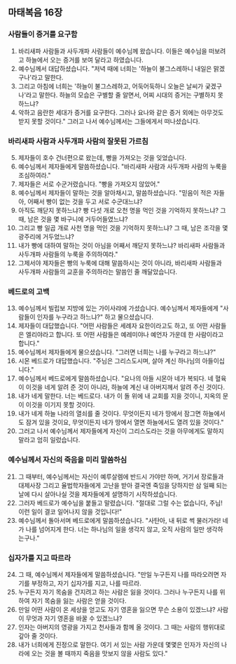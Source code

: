 ## 마태복음 16장

### 사람들이 증거를 요구함
1. 바리새파 사람들과 사두개파 사람들이 예수님께 왔습니다. 이들은 예수님을 떠보려고 하늘에서 오는 증거를 보여 달라고 하였습니다.
2. 예수님께서 대답하셨습니다. "저녁 때에 너희는 '하늘이 불그스레하니 내일은 맑겠구나'라고 말한다.
3. 그리고 아침에 너희는 '하늘이 불그스레하고, 어둑어둑하니 오늘은 날씨가 궂겠구나'라고 말한다. 하늘의 모습은 구별할 줄 알면서, 어찌 시대의 증거는 구별하지 못하느냐?
4. 악하고 음란한 세대가 증거를 요구한다. 그러나 요나와 같은 증거 외에는 아무것도 받지 못할 것이다." 그러고 나서 예수님께서는 그들에게서 떠나셨습니다.
### 바리새파 사람과 사두개파 사람의 잘못된 가르침
5. 제자들이 호수 건너편으로 왔는데, 빵을 가져오는 것을 잊었습니다.
6. 예수님께서 제자들에게 말씀하셨습니다. "바리새파 사람과 사두개파 사람의 누룩을 조심하여라."
7. 제자들은 서로 수군거렸습니다. "빵을 가져오지 않았어."
8. 예수님께서 제자들이 말하는 것을 알아채시고, 말씀하셨습니다. "믿음이 적은 자들아, 어째서 빵이 없는 것을 두고 서로 수군대느냐?
9. 아직도 깨닫지 못하느냐? 빵 다섯 개로 오천 명을 먹인 것을 기억하지 못하느냐? 그 때, 남은 것을 몇 바구니에 거두어들였느냐?
10. 그리고 빵 일곱 개로 사천 명을 먹인 것을 기억하지 못하느냐? 그 때, 남은 조각을 몇 광주리에 거두었느냐?
11. 내가 빵에 대하여 말하는 것이 아님을 어째서 깨닫지 못하느냐? 바리새파 사람들과 사두개파 사람들의 누룩을 주의하여라."
12. 그제서야 제자들은 빵의 누룩에 대해 말씀하시는 것이 아니라, 바리새파 사람들과 사두개파 사람들의 교훈을 주의하라는 말씀인 줄 깨달았습니다.
### 베드로의 고백
13. 예수님께서 빌립보 지방에 있는 가이사랴에 가셨습니다. 예수님께서 제자들에게 "사람들이 인자를 누구라고 하느냐?" 하고 물으셨습니다.
14. 제자들이 대답했습니다. "어떤 사람들은 세례자 요한이라고도 하고, 또 어떤 사람들은 엘리야라고 합니다. 또 어떤 사람들은 예레미야나 예언자 가운데 한 사람이라고 합니다."
15. 예수님께서 제자들에게 물으셨습니다. "그러면 너희는 나를 누구라고 하느냐?"
16. 시몬 베드로가 대답했습니다. "주님은 그리스도시며, 살아 계신 하나님의 아들이십니다."
17. 예수님께서 베드로에게 말씀하셨습니다. "요나의 아들 시몬아 네가 복되다. 네 혈육이 이것을 네게 알려 준 것이 아니라, 하늘에 계신 내 아버지께서 알려 주신 것이다.
18. 내가 네게 말한다. 너는 베드로다. 내가 이 돌 위에 내 교회를 지을 것이니, 지옥의 문이 이것을 이기지 못할 것이다.
19. 내가 네게 하늘 나라의 열쇠를 줄 것이다. 무엇이든지 네가 땅에서 잠그면 하늘에서도 잠겨 있을 것이요, 무엇이든지 네가 땅에서 열면 하늘에서도 열려 있을 것이다."
20. 그러고 나서 예수님께서 제자들에게 자신이 그리스도라는 것을 아무에게도 말하지 말라고 엄히 일렀습니다.
### 예수님께서 자신의 죽음을 미리 말씀하심
21. 그 때부터, 예수님께서는 자신이 예루살렘에 반드시 가야만 하며, 거기서 장로들과 대제사장 그리고 율법학자들에게 고난을 받아 결국엔 죽임을 당하지만 삼 일째 되는 날에 다시 살아나실 것을 제자들에게 설명하기 시작하셨습니다.
22. 그러자 베드로가 예수님을 붙들고 말렸습니다. "절대로 그럴 수는 없습니다, 주님! 이런 일이 결코 일어나지 않을 것입니다!"
23. 예수님께서 돌아서며 베드로에게 말씀하셨습니다. "사탄아, 내 뒤로 썩 물러가라! 네가 나를 넘어지게 한다. 너는 하나님의 일을 생각지 않고, 오직 사람의 일만 생각하는구나."
### 십자가를 지고 따르라
24. 그 때, 예수님께서 제자들에게 말씀하셨습니다. "만일 누구든지 나를 따라오려면 자기를 부정하고, 자기 십자가를 지고, 나를 따르라.
25. 누구든지 자기 목숨을 건지려고 하는 사람은 잃을 것이다. 그러나 누구든지 나를 위하여 자기 목숨을 잃는 사람은 얻을 것이다.
26. 만일 어떤 사람이 온 세상을 얻고도 자기 영혼을 잃으면 무슨 소용이 있겠느냐? 사람이 무엇과 자기 영혼을 바꿀 수 있겠느냐?
27. 인자는 아버지의 영광을 가지고 천사들과 함께 올 것이다. 그 때는 사람의 행위대로 갚아 줄 것이다.
28. 내가 너희에게 진정으로 말한다. 여기 서 있는 사람 가운데 몇몇은 인자가 자신의 나라에 오는 것을 볼 때까지 죽음을 맛보지 않을 사람도 있다."
